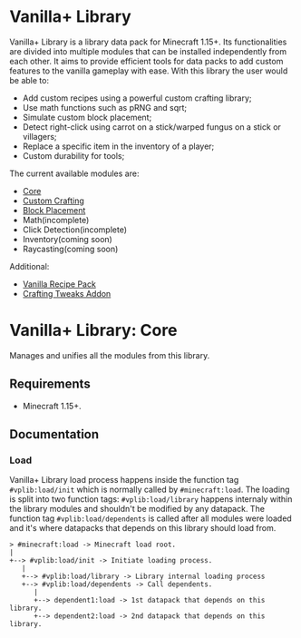 # Vanilla+ Library

Vanilla+ Library is a library data pack for Minecraft 1.15+. Its functionalities are divided into multiple modules that can be installed independently from each other. It aims to provide efficient tools for data packs to add custom features to the vanilla gameplay with ease. With this library the user would be able to:
- Add custom recipes using a powerful custom crafting library;
- Use math functions such as pRNG and sqrt;
- Simulate custom block placement;
- Detect right-click using carrot on a stick/warped fungus on a stick or villagers;
- Replace a specific item in the inventory of a player;
- Custom durability for tools;

The current available modules are:
- [Core](https://github.com/vanilla-plus-library/core)
- [Custom Crafting](https://github.com/vanilla-plus-library/custom-crafting)
- [Block Placement](https://github.com/vanilla-plus-library/block-placement)
- Math(incomplete)
- Click Detection(incomplete)
- Inventory(coming soon)
- Raycasting(coming soon)

Additional:
- [Vanilla Recipe Pack](https://github.com/vanilla-plus-library/vanilla-recipepack)
- [Crafting Tweaks Addon](https://github.com/vanilla-plus-library/crafting-tweaks)


# Vanilla+ Library: Core

Manages and unifies all the modules from this library.

## Requirements
- Minecraft 1.15+.

## Documentation

### Load

Vanilla+ Library load process happens inside the function tag `#vplib:load/init` which is normally called by `#minecraft:load`. The loading is split into two function tags: `#vplib:load/library` happens internaly within the library modules and shouldn't be modified by any datapack. The function tag `#vplib:load/dependents` is called after all modules were loaded and it's where datapacks that depends on this library should load from.

```
> #minecraft:load -> Minecraft load root.
|
+--> #vplib:load/init -> Initiate loading process.
   |
   +--> #vplib:load/library -> Library internal loading process
   +--> #vplib:load/dependents -> Call dependents.
      |
      +--> dependent1:load -> 1st datapack that depends on this library.
      +--> dependent2:load -> 2nd datapack that depends on this library.
```
